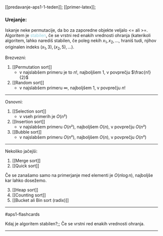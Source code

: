 [[predavanje-aps1-1-teden]];
[[primer-latex]];
### Urejanje:
Iskanje neke permutacije, da bo za zaporedne objekte veljalo <= ali >=. Algoritem je <font color="#92cddc">stabilen</font>, če se vrstni red enakih vrednosti ohranja (katerikoli algoritem, lahko narediš stabilen, če poleg nekih $x_1, x_2, ...$, hraniš tudi, njihov originalen indeks $(x_1, 3), (x_2, 5), ...$).

Brezvezni:
1. [[Permutation sort]]
	- v najslabšem primeru je to $n!$, najboljšem $1$, v povprečju $\frac{n!}{2}$
2. [[Random sort]]
	- v najslabšem primeru $\infty$, najboljšem $1$, v povprečju $n!$
---

Osnovni:
1. [[Selection sort]]
	- v vseh primerih je $O(n²)$
2. [[Insertion sort]]
	- v najslabšem primeru $O(n²)$, najboljšem $O(n)$, v povprečju $O(n²)$
3. [[Bubble sort]]
	- v najslabšem primeru $O(n²)$, najboljšem $O(n)$, v povprečju $O(n²)$

---
Nekoliko jačejši:
1) [[Merge sort]]
2) [[Quick sort]]
 
 Če se zanašamo samo na primerjanje med elementi je $O(n\log n)$, najboljše kar lahko dosežemo. 

3) [[Heap sort]]
4) [[Counting sort]]
5) [[Bucket ali Bin sort (radix)]]

 ---

#aps1-flashcards 

Kdaj je algoritem stabilen?;; Če se vrstni red enakih vrednosti ohranja.
<!--SR:!2024-11-03,15,290-->

---
